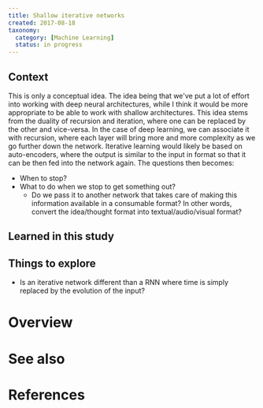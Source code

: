 ```yaml
---
title: Shallow iterative networks
created: 2017-08-18
taxonomy:
  category: [Machine Learning]
  status: in progress
---
```


## Context
This is only a conceptual idea. The idea being that we've put a lot of effort into working with deep neural architectures, while I think it would be more appropriate to be able to work with shallow architectures. This idea stems from the duality of recursion and iteration, where one can be replaced by the other and vice-versa. In the case of deep learning, we can associate it with recursion, where each layer will bring more and more complexity as we go further down the network. Iterative learning would likely be based on auto-encoders, where the output is similar to the input in format so that it can be then fed into the network again. The questions then becomes:
* When to stop?
* What to do when we stop to get something out?
	* Do we pass it to another network that takes care of making this information available in a consumable format? In other words, convert the idea/thought format into textual/audio/visual format?

## Learned in this study

## Things to explore
* Is an iterative network different than a RNN where time is simply replaced by the evolution of the input?

# Overview

# See also

# References
